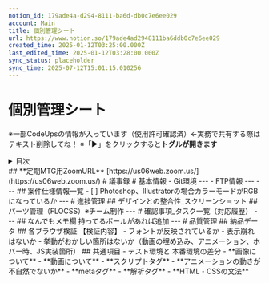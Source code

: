 ```yaml
---
notion_id: 179ade4a-d294-8111-ba6d-db0c7e6ee029
account: Main
title: 個別管理シート
url: https://www.notion.so/179ade4ad2948111ba6ddb0c7e6ee029
created_time: 2025-01-12T03:25:00.000Z
last_edited_time: 2025-01-12T03:28:00.000Z
sync_status: placeholder
sync_time: 2025-07-12T15:01:15.010256
---
```

# 個別管理シート

  ※一部CodeUpsの情報が入っています（使用許可確認済）←実務で共有する際はテキスト削除してね！
  ※「▶︎」をクリックすると**トグルが開きます**
  <details>
  <summary>目次</summary>
  </details>
  ## **定期MTG用ZoomURL**
  [https://us06web.zoom.us/](https://us06web.zoom.us/)
  # 議事録
  # 基本情報
  - Git環境
  ---
  - FTP情報
  ---
  ---
  ## 案件仕様情報一覧
  - [ ]  Photoshop、Illustratorの場合カラーモードがRGBになっているか
  ---
  # 進捗管理
  ## デザインとの整合性_スクリーンショット
  ## パーツ管理（FLOCSS）※チーム制作
  ---
  # 確認事項_タスク一覧（対応履歴）
  ---
  ## なんでもメモ欄
  持ってるボールがあれば追加
  ---
  # 品質管理
  ## 納品データ
  ## 各ブラウザ検証
  【検証内容】
  - フォントが反映されているか
  - 表示崩れはないか
  - 挙動がおかしい箇所はないか（動画の埋め込み、アニメーション、ホバー時、JS実装箇所）
  ## 共通項目
  - テスト環境と 本番環境の差分
  - **画像について**
  - **動画について**
  - **スクリプトタグ**
  - **アニメーションの動きが不自然でないか**
  - **metaタグ**
  - **解析タグ**
  - **HTML・CSSの文法**